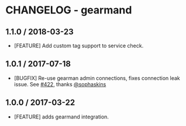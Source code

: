 # CHANGELOG - gearmand

## 1.1.0 / 2018-03-23

* [FEATURE] Add custom tag support to service check.

## 1.0.1 / 2017-07-18

* [BUGFIX] Re-use gearman admin connections, fixes connection leak issue. See [#422][], thanks [@sophaskins][]

## 1.0.0 / 2017-03-22

* [FEATURE] adds gearmand integration.

<!--- The following link definition list is generated by PimpMyChangelog --->
[#422]: https://github.com/DataDog/integrations-core/issues/422
[@sophaskins]: https://github.com/sophaskins
